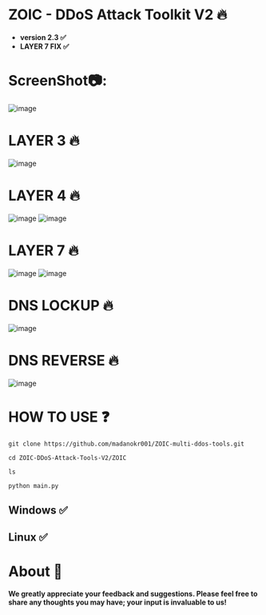 # ZOIC - DDoS Attack Toolkit V2 🔥

- **version 2.3 ✅**
- **LAYER 7 FIX ✅**
  
# ScreenShot📷:
![image](https://github.com/user-attachments/assets/b8925867-8715-4224-b521-84afd9b60aab)



# LAYER 3 🔥
![image](https://github.com/user-attachments/assets/6a7241e9-7df9-45c2-b5f2-e70f4da7698b)


# LAYER 4 🔥
![image](https://github.com/user-attachments/assets/68571387-f1af-4790-bcf6-1f617778103a)
![image](https://github.com/user-attachments/assets/3919929a-065e-4de9-8317-31bb310f3a8b)



# LAYER 7 🔥
![image](https://github.com/user-attachments/assets/a27b7475-37d4-4c8e-82ae-28ab2571163f)
![image](https://github.com/user-attachments/assets/192be076-6b4b-4ff7-9668-d189b8d077ee)



# DNS LOCKUP 🔥
![image](https://github.com/user-attachments/assets/9a6a9836-f832-426e-87ca-2ab5f491b67c)

# DNS REVERSE 🔥
![image](https://github.com/user-attachments/assets/5c667169-8a83-4fcf-a401-d1ae31e366ec)









# HOW TO USE ❓
```
git clone https://github.com/madanokr001/ZOIC-multi-ddos-tools.git
```
```
cd ZOIC-DDoS-Attack-Tools-V2/ZOIC
```
```
ls
```
```
python main.py
```

## Windows ✅
## Linux ✅

# About 🤑
**We greatly appreciate your feedback and suggestions. Please feel free to share any thoughts you may have; your input is invaluable to us!**






